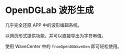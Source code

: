 # OpenDGLab 波形生成
几乎完全还原 APP 中的波形编辑系统。

以网页形式提供功能，并可以直接导出为字符串值。

使用 WaveCenter 中的 `fromOpenDGWaveGen` 即可轻松使用。